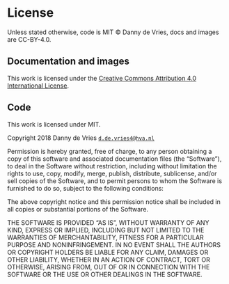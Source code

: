 # License

Unless stated otherwise, code is MIT © Danny de Vries, docs and images are CC-BY-4.0.

## Documentation and images

This work is licensed under the [Creative Commons Attribution 4.0 International License][by-4.0].

## Code

This work is licensed under MIT.

Copyright 2018 Danny de Vries [`d.de.vries4@hva.nl`][contact]

Permission is hereby granted, free of charge, to any person obtaining
a copy of this software and associated documentation files (the
“Software”), to deal in the Software without restriction, including
without limitation the rights to use, copy, modify, merge, publish,
distribute, sublicense, and/or sell copies of the Software, and to
permit persons to whom the Software is furnished to do so, subject to
the following conditions:

The above copyright notice and this permission notice shall be
included in all copies or substantial portions of the Software.

THE SOFTWARE IS PROVIDED “AS IS”, WITHOUT WARRANTY OF ANY KIND,
EXPRESS OR IMPLIED, INCLUDING BUT NOT LIMITED TO THE WARRANTIES OF
MERCHANTABILITY, FITNESS FOR A PARTICULAR PURPOSE AND NONINFRINGEMENT.
IN NO EVENT SHALL THE AUTHORS OR COPYRIGHT HOLDERS BE LIABLE FOR ANY
CLAIM, DAMAGES OR OTHER LIABILITY, WHETHER IN AN ACTION OF CONTRACT,
TORT OR OTHERWISE, ARISING FROM, OUT OF OR IN CONNECTION WITH THE
SOFTWARE OR THE USE OR OTHER DEALINGS IN THE SOFTWARE.

[contact]: mailto:d.de.vries4@hva.nl?subject=web-animation:license:%20
[by-4.0]: https://creativecommons.org/licenses/by/4.0/
